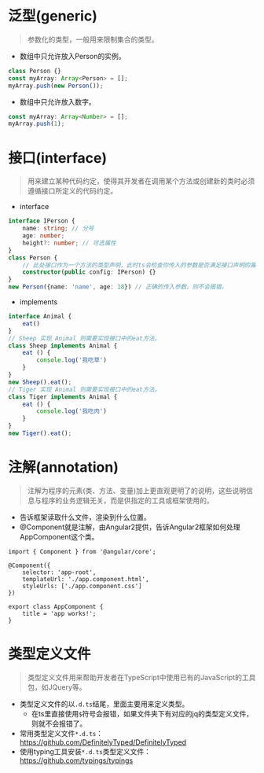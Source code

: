 # 泛型(generic)
> 参数化的类型，一般用来限制集合的类型。
* 数组中只允许放入Person的实例。
```typescript
class Person {}
const myArray: Array<Person> = [];
myArray.push(new Person());
```
* 数组中只允许放入数字。
```typescript
const myArray: Array<Number> = [];
myArray.push(1);
```

# 接口(interface)
> 用来建立某种代码约定，使得其开发者在调用某个方法或创建新的类时必须遵循接口所定义的代码约定。
* interface
```typescript
interface IPerson {
    name: string; // 分号
    age: number;
    height?: number; // 可选属性
}
class Person {
    // 此处接口作为一个方法的类型声明，此时ts会检查你传入的参数是否满足接口声明的属性要求。
    constructor(public config: IPerson) {}
}
new Person({name: 'name', age: 18}) // 正确的传入参数，则不会报错。
```
* implements
```typescript
interface Animal {
    eat()
}
// Sheep 实现 Animal 则需要实现接口中的eat方法。
class Sheep implements Animal {
    eat () {
        console.log('我吃草')
    }
}
new Sheep().eat();
// Tiger 实现 Animal 则需要实现接口中的eat方法。
class Tiger implements Animal {
    eat () {
        console.log('我吃肉')
    }
}
new Tiger().eat();
```

# 注解(annotation)
> 注解为程序的元素(类、方法、变量)加上更直观更明了的说明，这些说明信息与程序的业务逻辑无关，而是供指定的工具或框架使用的。
* 告诉框架读取什么文件，渲染到什么位置。
* @Component就是注解，由Angular2提供，告诉Angular2框架如何处理AppComponent这个类。
```
import { Component } from '@angular/core';

@Component({
    selector: 'app-root',
    templateUrl: './app.component.html',
    styleUrls: ['./app.component.css']
})

export class AppComponent {
    title = 'app works!';
}
```

# 类型定义文件
> 类型定义文件用来帮助开发者在TypeScript中使用已有的JavaScript的工具包，如JQuery等。
* 类型定义文件的以```.d.ts```结尾，里面主要用来定义类型。
    - 在ts里直接使用```$```符号会报错，如果文件夹下有对应的jq的类型定义文件，则就不会报错了。
* 常用类型定义文件```*.d.ts```：https://github.com/DefinitelyTyped/DefinitelyTyped
* 使用typing工具安装```*.d.ts```类型定义文件：https://github.com/typings/typings
